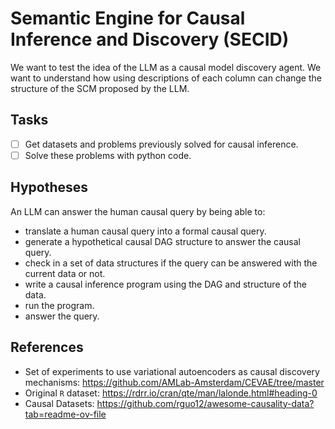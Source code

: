 # Semantic Engine for Causal Inference and Discovery (SECID)

We want to test the idea of the LLM as a causal model discovery agent. We want to understand how using descriptions of each column can change the structure of the SCM proposed by the LLM. 

## Tasks

- [ ] Get datasets and problems previously solved for causal inference.
- [ ] Solve these problems with python code.

## Hypotheses

An LLM can answer the human causal query by being able to:
  - translate a human causal query into a formal causal query.
  - generate a hypothetical causal DAG structure to answer the causal query.
  - check in a set of data structures if the query can be answered with the current data or not.
  - write a causal inference program using the DAG and structure of the data.
  - run the program.
  - answer the query.

## References

- Set of experiments to use variational autoencoders as causal discovery mechanisms: https://github.com/AMLab-Amsterdam/CEVAE/tree/master
- Original `R` dataset: https://rdrr.io/cran/qte/man/lalonde.html#heading-0
- Causal Datasets: https://github.com/rguo12/awesome-causality-data?tab=readme-ov-file
